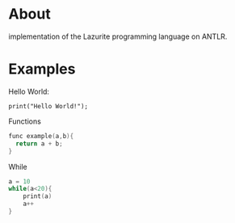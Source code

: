 # About
implementation of the Lazurite programming language on ANTLR.

# Examples
Hello World:
```shell
print("Hello World!");
```
Functions
```kotlin
func example(a,b){
  return a + b;
}

```

While
```kotlin
a = 10
while(a<20){
    print(a)
    a++
}

```

